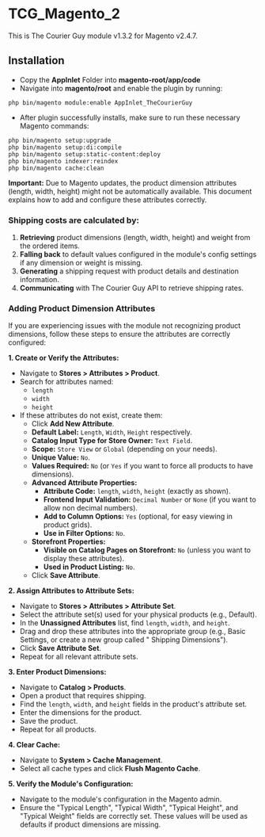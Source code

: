 # TCG_Magento_2

This is The Courier Guy module v1.3.2 for Magento v2.4.7.

## Installation

- Copy the **AppInlet** Folder into **magento-root/app/code**
- Navigate into **magento/root** and enable the plugin by running:

```
php bin/magento module:enable AppInlet_TheCourierGuy
```

- After plugin successfully installs, make sure to run these necessary Magento commands:

```
php bin/magento setup:upgrade 
php bin/magento setup:di:compile
php bin/magento setup:static-content:deploy
php bin/magento indexer:reindex
php bin/magento cache:clean
```

**Important:** Due to Magento updates, the product dimension attributes (length, width, height) might not be
automatically available. This document explains how to add and configure these attributes correctly.

### Shipping costs are calculated by:

1. **Retrieving** product dimensions (length, width, height) and weight from the ordered items.
2. **Falling back** to default values configured in the module's config settings if any dimension or weight is missing.
3. **Generating** a shipping request with product details and destination information.
4. **Communicating** with The Courier Guy API to retrieve shipping rates.

### Adding Product Dimension Attributes

If you are experiencing issues with the module not recognizing product dimensions, follow these steps to ensure the
attributes are correctly configured:

**1. Create or Verify the Attributes:**

* Navigate to **Stores > Attributes > Product**.
* Search for attributes named:
    * `length`
    * `width`
    * `height`
* If these attributes do not exist, create them:
    * Click **Add New Attribute**.
    * **Default Label:** `Length`, `Width`, `Height` respectively.
    * **Catalog Input Type for Store Owner:** `Text Field`.
    * **Scope:** `Store View` or `Global` (depending on your needs).
    * **Unique Value:** `No`.
    * **Values Required:** `No` (or `Yes` if you want to force all products to have dimensions).
    * **Advanced Attribute Properties:**
        * **Attribute Code:** `length`, `width`, `height` (exactly as shown).
        * **Frontend Input Validation:** `Decimal Number` or `None` (if you want to allow non decimal numbers).
        * **Add to Column Options:** `Yes` (optional, for easy viewing in product grids).
        * **Use in Filter Options:** `No`.
    * **Storefront Properties:**
        * **Visible on Catalog Pages on Storefront:** `No` (unless you want to display these attributes).
        * **Used in Product Listing:** `No`.
    * Click **Save Attribute**.

**2. Assign Attributes to Attribute Sets:**

* Navigate to **Stores > Attributes > Attribute Set**.
* Select the attribute set(s) used for your physical products (e.g., Default).
* In the **Unassigned Attributes** list, find `length`, `width`, and `height`.
* Drag and drop these attributes into the appropriate group (e.g., Basic Settings, or create a new group called "
  Shipping Dimensions").
* Click **Save Attribute Set**.
* Repeat for all relevant attribute sets.

**3. Enter Product Dimensions:**

* Navigate to **Catalog > Products**.
* Open a product that requires shipping.
* Find the `length`, `width`, and `height` fields in the product's attribute set.
* Enter the dimensions for the product.
* Save the product.
* Repeat for all products.

**4. Clear Cache:**

* Navigate to **System > Cache Management**.
* Select all cache types and click **Flush Magento Cache**.

**5. Verify the Module's Configuration:**

* Navigate to the module's configuration in the Magento admin.
* Ensure the "Typical Length", "Typical Width", "Typical Height", and "Typical Weight" fields are correctly set. These
  values will be used as defaults if product dimensions are missing.
